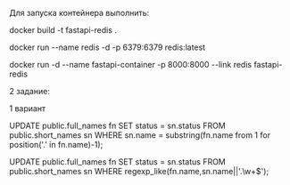 Для запуска контейнера выполнить:

docker build -t fastapi-redis .

docker run --name redis -d -p 6379:6379 redis:latest

docker run -d --name fastapi-container -p 8000:8000 --link redis fastapi-redis



2 задание:

1 вариант

UPDATE public.full_names fn
SET status = sn.status
FROM public.short_names sn
WHERE sn.name = substring(fn.name from 1 for position('.' in fn.name)-1); 

UPDATE public.full_names fn
SET status = sn.status
FROM public.short_names sn
WHERE regexp_like(fn.name,sn.name||'.\w+$');
